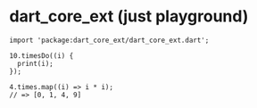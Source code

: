 # dart_core_ext (just playground)

```
import 'package:dart_core_ext/dart_core_ext.dart';

10.timesDo((i) {
  print(i);
});

4.times.map((i) => i * i);
// => [0, 1, 4, 9]
```
